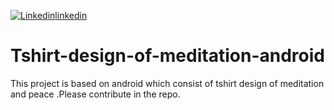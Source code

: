 [![Linkedin](https://user-images.githubusercontent.com/29067160/87753315-f9e07680-c81f-11ea-8cb4-afff97b52811.png)linkedin](https://www.linkedin.com/in/roshan-maurya-214b011b2/)
# Tshirt-design-of-meditation-android
This project is based on android which consist of tshirt design of meditation and peace .Please contribute in the repo.
